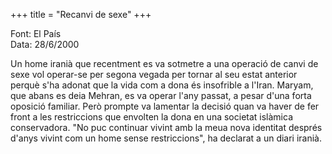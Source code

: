 +++
title = "Recanvi de sexe"
+++

Font: El País  
Data: 28/6/2000

Un home iranià que recentment es va sotmetre a una operació de canvi de sexe vol operar-se per segona vegada per tornar al seu estat anterior perquè s'ha adonat que la vida com a dona és insofrible a l'Iran. Maryam, que abans es deia Mehran, es va operar l'any passat, a pesar d'una forta oposició familiar. Però prompte va lamentar la decisió quan va haver de fer front a les restriccions que envolten la dona en una societat islàmica conservadora. "No puc continuar vivint amb la meua nova identitat després d'anys vivint com un home sense restriccions", ha declarat a un diari iranià.

